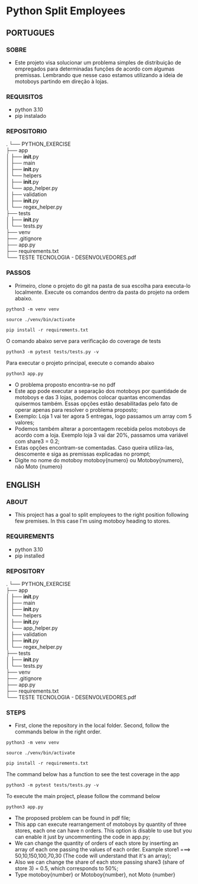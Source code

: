 # Python Split Employees

## PORTUGUES

### SOBRE

- Este projeto visa solucionar um problema simples de distribuição de empregados para determinadas funções de acordo com algumas premissas. Lembrando que nesse caso estamos utilizando a ideia de motoboys partindo em direção à lojas.

### REQUISITOS

- python 3.10
- pip instalado

### REPOSITORIO

.
└── PYTHON_EXERCISE<br />
├── app<br />
│ ├── **init**.py<br />
│ ├── main<br />
│ ├── **init**.py<br />
│ └── helpers<br />
│ ├── **init**.py<br />
│ └── app_helper.py<br />
│ ├── validation<br />
│ ├── **init**.py<br />
│ └── regex_helper.py<br />
├── tests<br />
│ ├── **init**.py<br />
│ └── tests.py<br />
├── venv<br />
├── .gitignore<br />
├── app.py<br />
├── requirements.txt<br />
└── TESTE TECNOLOGIA - DESENVOLVEDORES.pdf

### PASSOS

- Primeiro, clone o projeto do git na pasta de sua escolha para executa-lo localmente. Execute os comandos dentro da pasta do projeto na ordem abaixo.

```
python3 -m venv venv
```

```
source ./venv/bin/activate
```

```
pip install -r requirements.txt
```

O comando abaixo serve para verificação do coverage de tests

```
python3 -m pytest tests/tests.py -v
```

Para executar o projeto principal, execute o comando abaixo

```
python3 app.py
```

- O problema proposto encontra-se no pdf
- Este app pode executar a separação dos motoboys por quantidade de motoboys e das 3 lojas, podemos colocar quantas encomendas quisermos também. Essas opções estão desabilitadas pelo fato de operar apenas para resolver o problema proposto;
- Exemplo: Loja 1 vai ter agora 5 entregas, logo passamos um array com 5 valores;
- Podemos também alterar a porcentagem recebida pelos motoboys de acordo com a loja. Exemplo loja 3 vai dar 20%, passamos uma variável com share3 = 0.2;
- Estas opções encontram-se comentadas. Caso queira utiliza-las, descomente e siga as premissas explicadas no prompt;
- Digite no nome do motoboy motoboy{numero} ou Motoboy{numero}, não Moto {numero}

## ENGLISH

### ABOUT

- This project has a goal to split employees to the right position following few premises. In this case I'm using motoboy heading to stores.

### REQUIREMENTS

- python 3.10
- pip installed

### REPOSITORY

.
└── PYTHON_EXERCISE<br />
├── app<br />
│ ├── **init**.py<br />
│ ├── main<br />
│ ├── **init**.py<br />
│ └── helpers<br />
│ ├── **init**.py<br />
│ └── app_helper.py<br />
│ ├── validation<br />
│ ├── **init**.py<br />
│ └── regex_helper.py<br />
├── tests<br />
│ ├── **init**.py<br />
│ └── tests.py<br />
├── venv<br />
├── .gitignore<br />
├── app.py<br />
├── requirements.txt<br />
└── TESTE TECNOLOGIA - DESENVOLVEDORES.pdf

### STEPS

- First, clone the repository in the local folder. Second, follow the commands below in the right order.

```
python3 -m venv venv
```

```
source ./venv/bin/activate
```

```
pip install -r requirements.txt
```

The command below has a function to see the test coverage in the app

```
python3 -m pytest tests/tests.py -v
```

To execute the main project, please follow the command below

```
python3 app.py
```

- The proposed problem can be found in pdf file;
- This app can execute rearrangement of motoboys by quantity of three stores, each one can have n orders. This option is disable to use but you can enable it just by uncommenting the code in app.py;
- We can change the quantity of orders of each store by inserting an array of each one passing the values of each order. Example store1 ===> 50,10,150,100,70,30 (The code will understand that it's an array);
- Also we can change the share of each store passing share3 (share of store 3) = 0.5, which corresponds to 50%;
- Type motoboy{number} or Motoboy{number}, not Moto {number}
